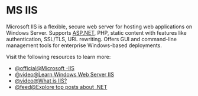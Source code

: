 # MS IIS

Microsoft IIS is a flexible, secure web server for hosting web applications on Windows Server. Supports [ASP.NET](http://ASP.NET), PHP, static content with features like authentication, SSL/TLS, URL rewriting. Offers GUI and command-line management tools for enterprise Windows-based deployments.

Visit the following resources to learn more:

- [@official@Microsoft -IIS](https://www.iis.net/)
- [@video@Learn Windows Web Server IIS](https://www.youtube.com/watch?v=1VdxPWwtISA)
- [@video@What is IIS?](https://www.youtube.com/watch?v=hPWSqEXOjQY)
- [@feed@Explore top posts about .NET](https://app.daily.dev/tags/.net?ref=roadmapsh)